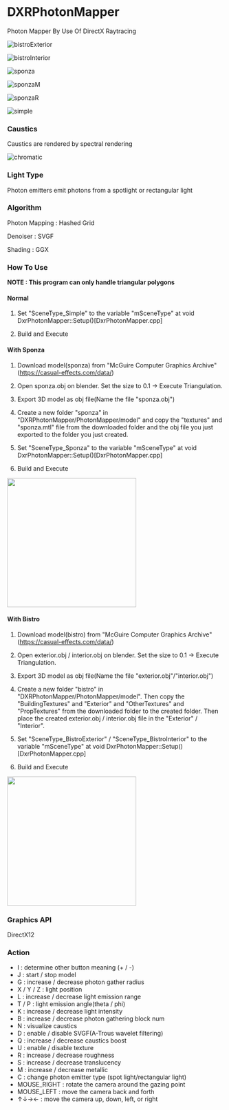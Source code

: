 # DXRPhotonMapper
Photon Mapper By Use Of DirectX Raytracing

![bistroExterior](https://github.com/AngularSpectrumMTD/DXR_PhotonMapper/assets/65929274/75b7b246-bfa6-4df1-a501-71d5b5bb4f1b)

![bistroInterior](https://github.com/AngularSpectrumMTD/DXR_PhotonMapper/assets/65929274/4562d3f4-7c68-4a39-bb39-c09b073ccadc)

![sponza](https://github.com/AngularSpectrumMTD/DXR_PhotonMapper/assets/65929274/f1ae0be4-af18-467a-aeea-fa8803c2b428)

![sponzaM](https://github.com/AngularSpectrumMTD/DXR_PhotonMapper/assets/65929274/362cd500-f714-4d47-a11f-c3f95a0982ab)

![sponzaR](https://github.com/AngularSpectrumMTD/DXR_PhotonMapper/assets/65929274/d2b3f0c7-2614-46b0-8c2b-7cf72513325f)

![simple](https://github.com/AngularSpectrumMTD/DXR_PhotonMapper/assets/65929274/521ce159-4530-4986-9a17-8effbd8c0c9e)

### Caustics
Caustics are rendered by spectral rendering

![chromatic](https://github.com/AngularSpectrumMTD/DXR_PhotonMapper/assets/65929274/ff5aaeff-70dd-4401-9aa4-c3f1adf5c3fa)

### Light Type
Photon emitters emit photons from a spotlight or rectangular light

### Algorithm
Photon Mapping : Hashed Grid

Denoiser : SVGF

Shading : GGX

### How To Use
**NOTE : This program can only handle triangular polygons**

#### Normal
1. Set "SceneType_Simple" to the variable "mSceneType" at void DxrPhotonMapper::Setup()[DxrPhotonMapper.cpp]

2. Build and Execute

#### With Sponza
1. Download model(sponza) from "McGuire Computer Graphics Archive"(https://casual-effects.com/data/)

2. Open sponza.obj on blender. Set the size to 0.1 -> Execute Triangulation.

3. Export 3D model as obj file(Name the file "sponza.obj")

4. Create a new folder "sponza" in "DXRPhotonMapper/PhotonMapper/model" and copy the "textures" and "sponza.mtl" file from the downloaded folder and the obj file you just exported to the folder you just created.

5. Set "SceneType_Sponza" to the variable "mSceneType" at void DxrPhotonMapper::Setup()[DxrPhotonMapper.cpp]

6. Build and Execute

<img src="https://github.com/AngularSpectrumMTD/DXR_PhotonMapper/assets/65929274/0b4f954b-4875-4a5f-816b-26174ce90bea" width="300">

#### With Bistro
1. Download model(bistro) from "McGuire Computer Graphics Archive"(https://casual-effects.com/data/)

2. Open exterior.obj / interior.obj on blender. Set the size to 0.1 -> Execute Triangulation.

3. Export 3D model as obj file(Name the file "exterior.obj"/"interior.obj")

4. Create a new folder "bistro" in "DXRPhotonMapper/PhotonMapper/model". Then copy the "BuildingTextures" and "Exterior" and "OtherTextures" and "PropTextures" from the downloaded folder to the created folder. Then place the created exterior.obj / interior.obj file in the "Exterior" / "Interior".

5. Set "SceneType_BistroExterior" / "SceneType_BistroInterior" to the variable "mSceneType" at void DxrPhotonMapper::Setup()[DxrPhotonMapper.cpp]

6. Build and Execute

<img src="https://github.com/AngularSpectrumMTD/DXR_PhotonMapper/assets/65929274/274017c1-d198-4dc1-81b2-2fc23efd323f" width="300">

### Graphics API
DirectX12

### Action

- I : determine other button meaning (+ / -)
- J : start / stop model
- G : increase / decrease photon gather radius
- X / Y / Z : light position
- L : increase / decrease light emission range
- T / P : light emission angle(theta / phi)
- K : increase / decrease light intensity
- B : increase / decrease photon gathering block num
- N : visualize caustics
- D : enable / disable SVGF(A-Trous wavelet filtering)
- Q : increase / decrease caustics boost
- U : enable / disable texture
- R : increase / decrease roughness
- S : increase / decrease translucency
- M : increase / decrease metallic
- C : change photon emitter type (spot light/rectangular light)
- MOUSE_RIGHT : rotate the camera around the gazing point
- MOUSE_LEFT : move the camera back and forth
- ↑↓→← : move the camera up, down, left, or right